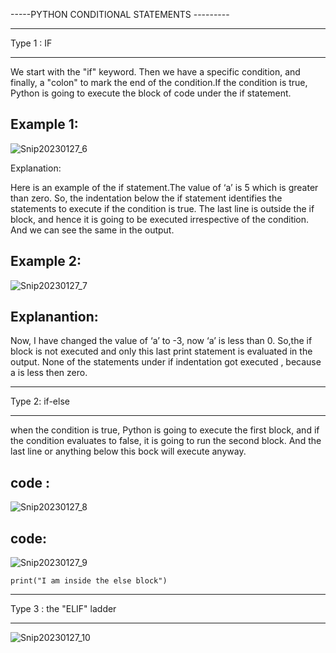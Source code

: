 
-----PYTHON CONDITIONAL STATEMENTS ---------


**************
Type 1 : IF
**************

We start with the "if" keyword. Then we have a specific condition, and finally, a "colon" to mark the end of the condition.If the condition is true, Python is going to execute the block of code under the if statement.


Example 1:
--------------

  ![Snip20230127_6](https://user-images.githubusercontent.com/93876736/215062332-f9221838-2a43-4d5d-970d-2d2b2c667774.png)



Explanation: 

  Here is an example of the if statement.The value of ‘a’ is 5 which is greater than zero. So, the indentation below the if statement identifies the statements to execute if the condition is true. 
  The last line is outside the if block, and hence it is going to be executed irrespective of the condition. And we can see the same in the output.


Example 2:
------------



 ![Snip20230127_7](https://user-images.githubusercontent.com/93876736/215063042-5eacba49-6d06-4461-ac23-904bed2e5a85.png)




Explanantion: 
------------

  Now, I have changed the value of ‘a’ to -3, now ‘a’ is less than 0.
  So,the if block is not executed and only this last print statement is evaluated in the output. 
 None of the statements under if indentation got executed , because a is less then zero.
 
 


*****************
Type 2: if-else
*****************
  
when the condition is true, Python is going to execute the first block, and if the condition evaluates to false, it is going to run the second block. 
And the last line or anything below this bock will execute anyway.


code :
------

 ![Snip20230127_8](https://user-images.githubusercontent.com/93876736/215066433-2896e270-e0dd-4e8a-ad28-0ea27a8c36b5.png)




code:
-----

![Snip20230127_9](https://user-images.githubusercontent.com/93876736/215066811-d9d2eae7-501a-4126-a104-78d327b2cddf.png)

    print("I am inside the else block")


***************************
Type 3 :  the "ELIF" ladder
*************************** 


![Snip20230127_10](https://user-images.githubusercontent.com/93876736/215067391-e40caa1b-c775-4aef-aac0-ee48d0785551.png)
